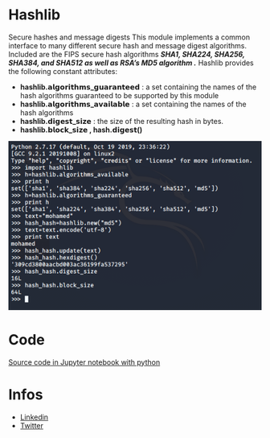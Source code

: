 # Hashlib
Secure hashes and message digests 
This module implements a common interface to many different secure hash and message digest algorithms. Included are the FIPS secure hash algorithms ***SHA1, SHA224, SHA256, SHA384, and SHA512  as well as RSA’s MD5 algorithm .***
Hashlib provides the following constant attributes:
+ **hashlib.𝗮𝗹𝗴𝗼𝗿𝗶𝘁𝗵𝗺𝘀_𝗴𝘂𝗮𝗿𝗮𝗻𝘁𝗲𝗲𝗱** : a set containing the names of the hash algorithms guaranteed to be supported by this module
+ **hashlib.𝗮𝗹𝗴𝗼𝗿𝗶𝘁𝗵𝗺𝘀_𝗮𝘃𝗮𝗶𝗹𝗮𝗯𝗹𝗲** : a set containing the names of the hash algorithms
+ **hashlib.𝗱𝗶𝗴𝗲𝘀𝘁_𝘀𝗶𝘇𝗲** : the size of the resulting hash in bytes.
+ **hashlib.𝗯𝗹𝗼𝗰𝗸_𝘀𝗶𝘇𝗲 , hash.𝗱𝗶𝗴𝗲𝘀𝘁()**

![Source code in kali linux](./img.png)

# Code

[Source code in Jupyter notebook with python](https://github.com/Haytam222/Hashlib/blob/master/Hash.ipynb)

# Infos 

+ [Linkedin](https://www.linkedin.com/in/haytam-el-youssfi/)
+ [Twitter](https://twitter.com/HaytamYoussfi)




